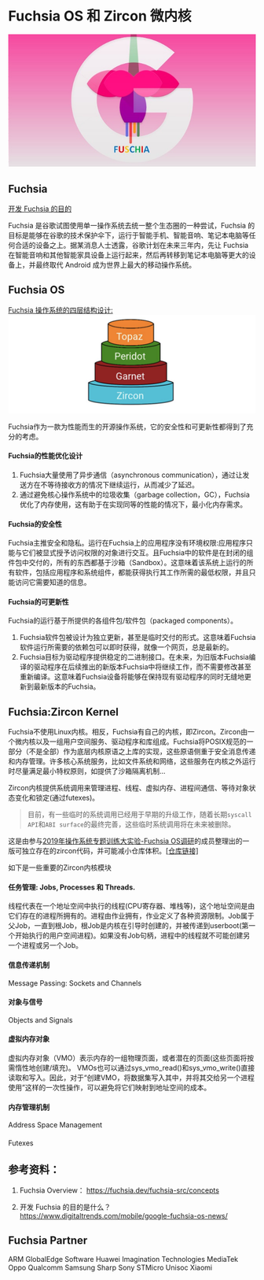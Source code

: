 # Fuchsia OS 和 Zircon 微内核

![logo](../img/Google-Fuschia-Operating-System-logo.jpg) 

## Fuchsia  

[开发 Fuchsia 的目的](https://www.digitaltrends.com/mobile/google-fuchsia-os-news/)  

Fuchsia 是谷歌试图使用单一操作系统去统一整个生态圈的一种尝试，Fuchsia 的目标是能够在谷歌的技术保护伞下，运行于智能手机、智能音响、笔记本电脑等任何合适的设备之上。据某消息人士透露，谷歌计划在未来三年内，先让 Fuchsia 在智能音响和其他智能家具设备上运行起来，然后再转移到笔记本电脑等更大的设备上，并最终取代 Android 成为世界上最大的移动操作系统。  

## Fuchsia OS

[Fuchsia 操作系统的四层结构设计:](https://fuchsia-china.com/the-4-layers-of-fuchsia/)
![Fuchsia 操作系统的四层结构设计](../img/Fuchsia%20操作系统的四层结构设计.png)  

Fuchsia作为一款为性能而生的开源操作系统，它的安全性和可更新性都得到了充分的考虑。 

#### Fuchsia的性能优化设计

1. Fuchsia大量使用了异步通信（asynchronous communication），通过让发送方在不等待接收方的情况下继续运行，从而减少了延迟。
2. 通过避免核心操作系统中的垃圾收集（garbage collection，GC），Fuchsia优化了内存使用，这有助于在实现同等的性能的情况下，最小化内存需求。

#### Fuchsia的安全性

Fuchsia主推安全和隐私。运行在Fuchsia上的应用程序没有环境权限:应用程序只能与它们被显式授予访问权限的对象进行交互。且Fuchsia中的软件是在封闭的组件包中交付的，所有的东西都基于沙箱（Sandbox）。这意味着该系统上运行的所有软件，包括应用程序和系统组件，都能获得执行其工作所需的最低权限，并且只能访问它需要知道的信息。

#### Fuchsia的可更新性
Fuchsia的运行基于所提供的各组件包/软件包（packaged components）。
1. Fuchsia软件包被设计为独立更新，甚至是临时交付的形式。这意味着Fuchsia软件运行所需要的依赖包可以即时获得，就像一个网页，总是最新的。
2. Fuchsia目标为驱动程序提供稳定的二进制接口。在未来，为旧版本Fuchsia编译的驱动程序在后续推出的新版本Fuchsia中将继续工作，而不需要修改甚至重新编译。这意味着Fuchsia设备将能够在保持现有驱动程序的同时无缝地更新到最新版本的Fuchsia。


## Fuchsia:Zircon Kernel
Fuchsia不使用Linux内核。相反，Fuchsia有自己的内核，即Zircon。Zircon由一个微内核以及一组用户空间服务、驱动程序和库组成。Fuchsia将POSIX规范的一部分（不是全部）作为底层内核原语之上库的实现，这些原语侧重于安全消息传递和内存管理。许多核心系统服务，比如文件系统和网络，这些服务在内核之外运行时尽量满足最小特权原则，如提供了沙箱隔离机制...

Zircon内核提供系统调用来管理进程、线程、虚拟内存、进程间通信、等待对象状态变化和锁定(通过futexes)。

> 目前，有一些临时的系统调用已经用于早期的升级工作，随着长期`syscall API`和`ABI surface`的最终完善，这些临时系统调用将在未来被删除。

这是由参与[2019年操作系统专题训练大实验-Fuchsia OS调研](http://os.cs.tsinghua.edu.cn/oscourse/OsTrain2019/g1)的成员整理出的一版可独立存在的zircon代码，并可能减小仓库体积。[[仓库链接]](https://github.com/PanQL/zircon)

如下是一些重要的Zircon内核模块
#### 任务管理: Jobs, Processes 和 Threads.
线程代表在一个地址空间中执行的线程(CPU寄存器、堆栈等)，这个地址空间是由它们存在的进程所拥有的。进程由作业拥有，作业定义了各种资源限制。Job属于父Job，一直到根Job，根Job是内核在引导时创建的，并被传递到userboot(第一个开始执行的用户空间进程)。如果没有Job句柄，进程中的线程就不可能创建另一个进程或另一个Job。

#### 信息传递机制
Message Passing: Sockets and Channels

#### 对象与信号
Objects and Signals

#### 虚拟内存对象
虚拟内存对象（VMO）表示内存的一组物理页面，或者潜在的页面(这些页面将按需惰性地创建/填充)。
VMOs也可以通过sys_vmo_read()和sys_vmo_write()直接读取和写入。因此，对于“创建VMO，将数据集写入其中，并将其交给另一个进程使用”这样的一次性操作，可以避免将它们映射到地址空间的成本。

#### 内存管理机制 
Address Space Management

####
Futexes

## 参考资料：
1. Fuchsia Overview：
https://fuchsia.dev/fuchsia-src/concepts

2. 开发 Fuchsia 的目的是什么？
https://www.digitaltrends.com/mobile/google-fuchsia-os-news/


## Fuchsia Partner

ARM
GlobalEdge Software
Huawei
Imagination Technologies
MediaTek
Oppo
Qualcomm
Samsung
Sharp
Sony
STMicro
Unisoc
Xiaomi